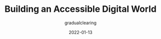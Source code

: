 ---
author: gradualclearing
date: 2022-01-13
permalink: false
publisher: ieeeorg
tags:
  - accessibility
  - meta
target_url: https://ieeexplore.ieee.org/document/9681668
title: Building an Accessible Digital World
---